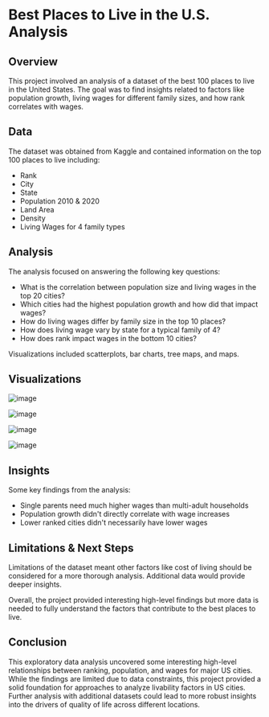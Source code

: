 # Best Places to Live in the U.S. Analysis 

## Overview

This project involved an analysis of a dataset of the best 100 places to live in the United States. The goal was to find insights related to factors like population growth, living wages for different family sizes, and how rank correlates with wages.

## Data 

The dataset was obtained from Kaggle and contained information on the top 100 places to live including:

- Rank
- City
- State  
- Population 2010 & 2020
- Land Area
- Density
- Living Wages for 4 family types

## Analysis

The analysis focused on answering the following key questions:

- What is the correlation between population size and living wages in the top 20 cities?
- Which cities had the highest population growth and how did that impact wages?
- How do living wages differ by family size in the top 10 places? 
- How does living wage vary by state for a typical family of 4?
- How does rank impact wages in the bottom 10 cities?

Visualizations included scatterplots, bar charts, tree maps, and maps.
## Visualizations
![image](https://github.com/tonynguyen22/Best-Places-to-Live-Analysis/assets/69407233/e1754d77-f707-4e76-9839-575765d16e5d)

![image](https://github.com/tonynguyen22/Best-Places-to-Live-Analysis/assets/69407233/fd77cd13-3360-47a9-8f20-4c18a731d2ec)

![image](https://github.com/tonynguyen22/Best-Places-to-Live-Analysis/assets/69407233/84ccfc75-241a-4dd5-9d18-dbdb7d98ba05)

![image](https://github.com/tonynguyen22/Best-Places-to-Live-Analysis/assets/69407233/b5db6d6e-c59b-44d6-959d-eb02659689a3)

## Insights  

Some key findings from the analysis:

- Single parents need much higher wages than multi-adult households
- Population growth didn't directly correlate with wage increases
- Lower ranked cities didn't necessarily have lower wages

## Limitations & Next Steps

Limitations of the dataset meant other factors like cost of living should be considered for a more thorough analysis. Additional data would provide deeper insights.

Overall, the project provided interesting high-level findings but more data is needed to fully understand the factors that contribute to the best places to live.

## Conclusion

This exploratory data analysis uncovered some interesting high-level relationships between ranking, population, and wages for major US cities. While the findings are limited due to data constraints, this project provided a solid foundation for approaches to analyze livability factors in US cities. Further analysis with additional datasets could lead to more robust insights into the drivers of quality of life across different locations.
